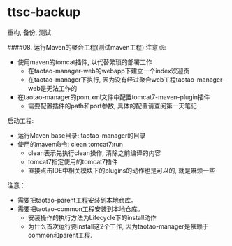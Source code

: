 # ttsc-backup
重构, 备份, 测试


####08. 运行Maven的聚合工程(测试maven工程)
注意点:
+ 使用maven的tomcat插件, 以代替繁琐的部署工作
  + 在taotao-manager-web的webapp下建立一个index欢迎页
  + 在taotao-manager下执行, 因为没有经过聚合web工程taotao-manager-web是无法工作的
+ 在taotao-manager的pom.xml文件中配置tomcat7-maven-plugin插件
  + 需要配置插件的path和port参数, 具体的配置请查阅第一天笔记


启动工程:
+ 运行Maven base目录: taotao-manager的目录
+ 使用的maven命令: clean tomcat7:run
  + clean表示先执行clean操作, 清除之前编译的内容
  + tomcat7指定使用的tomcat7插件
  + 直接点击IDE中相关模块下的plugins的动作也是可以的, 就是麻烦一些

注意：
+ 需要把taotao-parent工程安装到本地仓库。
+ 需要把taotao-common工程安装到本地仓库。
  + 安装操作的执行方法为Lifecycle下的install动作
  + 为什么首次运行要install这2个工作, 因为taotao-manager是依赖于common和parent工程.
